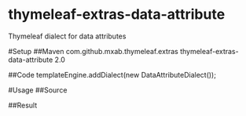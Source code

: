 thymeleaf-extras-data-attribute
===============================

Thymeleaf dialect for data attributes

#Setup
##Maven
    <dependency>
        <groupId>com.github.mxab.thymeleaf.extras</groupId>
        <artifactId>thymeleaf-extras-data-attribute</artifactId>
        <version>2.0</version>
    </dependency>
    
##Code
    templateEngine.addDialect(new DataAttributeDialect());

#Usage
##Source
    <html>
    <body data:foo="${'bar'}" data:msg="#{my.message}" >
    </body>
    </html>
    
##Result
    <html>
    <body data-foo="bar" data-msg="Your resolved message" >
    </body>
    </html>
